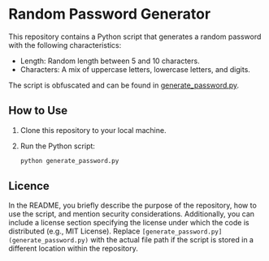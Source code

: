 # Random Password Generator

This repository contains a Python script that generates a random password with the following characteristics:
- Length: Random length between 5 and 10 characters.
- Characters: A mix of uppercase letters, lowercase letters, and digits.

The script is obfuscated and can be found in [generate_password.py](generate_password.py).

## How to Use

1. Clone this repository to your local machine.

2. Run the Python script:
   ```bash
   python generate_password.py
## Licence 

In the README, you briefly describe the purpose of the repository, how to use the script, and mention security considerations. Additionally, you can include a license section specifying the license under which the code is distributed (e.g., MIT License). Replace `[generate_password.py](generate_password.py)` with the actual file path if the script is stored in a different location within the repository.
